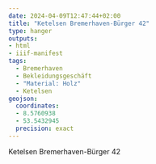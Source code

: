 ```yaml
---
date: 2024-04-09T12:47:44+02:00
title: "Ketelsen Bremerhaven-Bürger 42"
type: hanger
outputs:
- html
- iiif-manifest
tags:
  - Bremerhaven
  - Bekleidungsgeschäft
  - "Material: Holz"
  - Ketelsen
geojson:
  coordinates:
  - 8.5760938
  - 53.5432945
  precision: exact
---
```

Ketelsen Bremerhaven-Bürger 42
